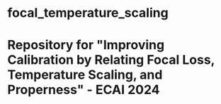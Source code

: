 # focal_temperature_scaling
# Repository for "Improving Calibration by Relating Focal Loss, Temperature Scaling, and Properness" - ECAI 2024
